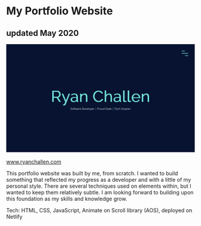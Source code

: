 # My Portfolio Website

## updated May 2020

![Ryan Challen Portfolio Homepage Screenshot](./images/RCPortfolio.png)

www.ryanchallen.com

This portfolio website was built by me, from scratch. I wanted to build something that reflected my progress as a developer and with a little of my personal style. There are several techniques used on elements within, but I wanted to keep them relatively subtle. I am looking forward to building upon this foundation as my skills and knowledge grow.

Tech: HTML, CSS, JavaScript, Animate on Scroll library (AOS), deployed on Netlify
